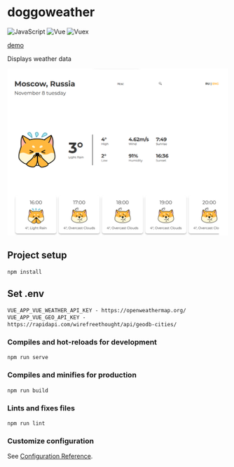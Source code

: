 # doggoweather
![JavaScript](https://img.shields.io/badge/-JavaScript-0d1117?style=flat-square&logo=javascript)
![Vue](https://img.shields.io/badge/-Vue-0d1117?style=flat-square&logo=vue.js)
![Vuex](https://img.shields.io/badge/-Vuex-0d1117?style=flat-square&logo=vue.js)

[demo](https://andreychufelin.github.io/weather/)

Displays weather data

![alt text](https://github.com/AndreyChufelin/weather/raw/master/screenshots/s1.png?raw=true)

## Project setup
```
npm install
```

## Set .env
```
VUE_APP_VUE_WEATHER_API_KEY - https://openweathermap.org/
VUE_APP_VUE_GEO_API_KEY - https://rapidapi.com/wirefreethought/api/geodb-cities/
```

### Compiles and hot-reloads for development
```
npm run serve
```

### Compiles and minifies for production
```
npm run build
```

### Lints and fixes files
```
npm run lint
```

### Customize configuration
See [Configuration Reference](https://cli.vuejs.org/config/).
